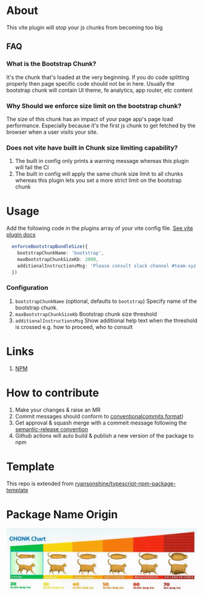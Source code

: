 # About
This vite plugin will stop your js chunks from becoming too big

## FAQ
### What is the Bootstrap Chunk?
It's the chunk that's loaded at the very beginning. If you do code splitting properly then page specific code should not be in here. Usually the bootstrap chunk will contain UI theme, fe analytics, app router, etc content

### Why Should we enforce size limit on the bootstrap chunk?
The size of this chunk has an impact of your page app's page load performance. Especially because it's the first js chunk to get fetched by the browser when a user visits your site. 

### Does not vite have built in Chunk size limiting capability?
1. The built in config only prints a warning message whereas this plugin will fail the CI
2. The built in config will apply the same chunk size limit to all chunks whereas this plugin lets you set a more strict limit on the bootstrap chunk

### 

# Usage
Add the following code in the plugins array of your vite config file.
[See vite plugin docs](https://v2.vitejs.dev/guide/api-plugin.html#plugins-config)

```typescript
  enforceBootstrapBundleSize({
    bootstrapChunkName: 'bootstrap',
    maxBootstrapChunkSizeKb: 2000,
    additionalInstructionsMsg: 'Please consult slack channel #team-xyz if you need help' 
  })
```

### Configuration
1. `bootstrapChunkName` (optional, defaults to `bootstrap`) Specify name of the bootstrap chunk.
2. `maxBootstrapChunkSizeKb` Bootstrap chunk size threshold
3. `additionalInstructionsMsg` Show additional help text when the threshold is crossed e.g. how to proceed, who to consult 

# Links
1. [NPM](https://www.npmjs.com/package/vite-plugin-anti-chonk)

# How to contribute
1. Make your changes & raise an MR
2. Commit messages should conform to [conventionalcommits format](https://www.conventionalcommits.org/en/v1.0.0/))
3. Get approval & squash merge with a commeit message following the [semantic-release convention](https://github.com/semantic-release/semantic-release/tree/master?tab=readme-ov-file#commit-message-format)
4. Github actions will auto build & publish a new version of the package to npm

# Template
This repo is extended from [ryansonshine/typescript-npm-package-template](https://github.com/ryansonshine/typescript-npm-package-template/tree/main#readme)

# Package Name Origin
![chonk-chart](./docs/img/chonk-chart.jpg)
